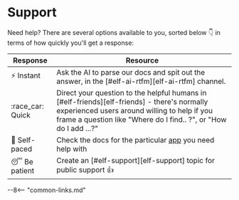 # Support

Need help? There are several options available to you, sorted below :point_down: in terms of how quickly you'll get a response:

Response | Resource
---------|----------
:zap: Instant | Ask the AI to parse our docs and spit out the answer, in the [#elf-ai-rtfm][elf-ai-rtfm] channel.
:race_car: Quick | Direct your question to the helpful humans in [#elf-friends][elf-friends] - there's normally experienced users around willing to help if you frame a question like "Where do I find.. ?", or "How do I add ...?"
:book: Self-paced | Check the docs for the particular [app](/apps/) you need help with
:sleeping: Be patient | Create an [#elf-support][elf-support] topic for public support :thumbsup:

--8<-- "common-links.md"